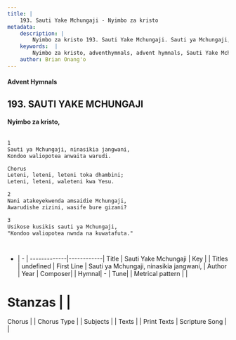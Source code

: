 ```yaml
---
title: |
    193. Sauti Yake Mchungaji - Nyimbo za kristo
metadata:
    description: |
        Nyimbo za kristo 193. Sauti Yake Mchungaji. Sauti ya Mchungaji, ninasikia jangwani,  Kondoo waliopotea anwaita warudi.  Chorus Leteni, leteni, leteni toka dhambini;  Leteni, leteni, waleteni kwa Yesu.  
    keywords:  |
        Nyimbo za kristo, adventhymnals, advent hymnals, Sauti Yake Mchungaji, Sauti ya Mchungaji, ninasikia jangwani, . 
    author: Brian Onang'o
---
```


#### Advent Hymnals
## 193. SAUTI YAKE MCHUNGAJI
####  Nyimbo za kristo,

```txt

1
Sauti ya Mchungaji, ninasikia jangwani, 
Kondoo waliopotea anwaita warudi.

Chorus
Leteni, leteni, leteni toka dhambini; 
Leteni, leteni, waleteni kwa Yesu.

2
Nani atakeyekwenda amsaidie Mchungaji, 
Awarudishe zizini, wasife bure gizani?

3
Usikose kusikis sauti ya Mchungaji, 
"Kondoo waliopotea nwnda na kuwatafuta."




```

- |   -  |
-------------|------------|
Title | Sauti Yake Mchungaji |
Key |  |
Titles | undefined |
First Line | Sauti ya Mchungaji, ninasikia jangwani,  |
Author | 
Year | 
Composer| |
Hymnal|  - |
Tune|  |
Metrical pattern | |
# Stanzas |  |
Chorus |  |
Chorus Type |  |
Subjects | |
Texts |  |
Print Texts | 
Scripture Song |  |
    
